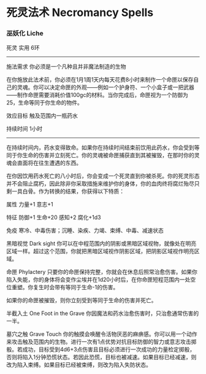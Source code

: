 # 死灵法术 Necromancy Spells

### 巫妖化 Liche

死灵 实用 6环

------------------------------------------------------------------------

施法需求 你必须是一个凡种且并非魔法制造的生物

在你施放此法术前，你必须在1月1周1天内每天花费8小时来制作一个命匣以保存自己的灵魂。你可以决定命匣的外观——例如一个护身符、一个小盒子或一把武器——制作命匣需要消耗价值100gc的材料。当你完成后，命匣视为一个防御为25，生命等同于你生命的物件。

效应目标 触及范围内一瓶药水

持续时间 1小时

------------------------------------------------------------------------

在持续时间内，药水变得致命。如果你在持续时间结束前饮用此药水，你会受到等同于你生命的伤害并立刻死亡。你的灵魂被命匣捕获直到其被摧毁，在那时你的灵魂会直面将在往生遭遇的东西。

在你因饮用药水死亡的八小时后，你会变成一个死灵直到你被杀死。你的死灵形态并不会阻止腐朽，因此除非你采取措施来维护你的身体，你的血肉终将腐烂殆尽只剩一具白骨。作为转换的结果，你获得以下特质：

属性 力量+1 意志+1

特征 防御+1 生命+20 感知+2 腐化+1d3

免疫 寒冷、中毒伤害；沉睡、染疾、力竭、束缚、中毒、减速状态

黑暗视觉 Dark sight
你可以在中程范围内的阴影或黑暗区域视物，就像处在明亮区域一样。超过这个范围，你就把黑暗区域视作阴影区域，把阴影区域视作明亮区域。

命匣 Phylactery
只要你的命匣保持完整，你就会在休息后照常治愈伤害。如果你陷入失能，你的身体将会变作尘埃并在1d20小时后，在你命匣短程范围内一处空位重塑。你复生时会带有等同于生命-1的伤害。

如果你的命匣被摧毁，则你立刻受到等同于生命的伤害并死亡。

半截入土 One Foot in the Grave
你因魔法和药水治愈伤害时，只治愈通常伤害的一半。

墓穴之触 Grave Touch
你的触摸会唤醒令活物厌恶的麻痹感。你可以用一个动作来攻击触及范围内的生物。进行一次有1点优势对抗目标防御的智力或意志攻击掷骰。若成功，目标受到4d6+3点伤害且目标必须进行一次成功的力量检定掷骰，否则将陷入1分钟恐慌状态。若因此恐慌，目标也被减速。如果目标已经减速，则改为陷入束缚。如果目标已经被束缚，则改为陷入失防状态。

 
